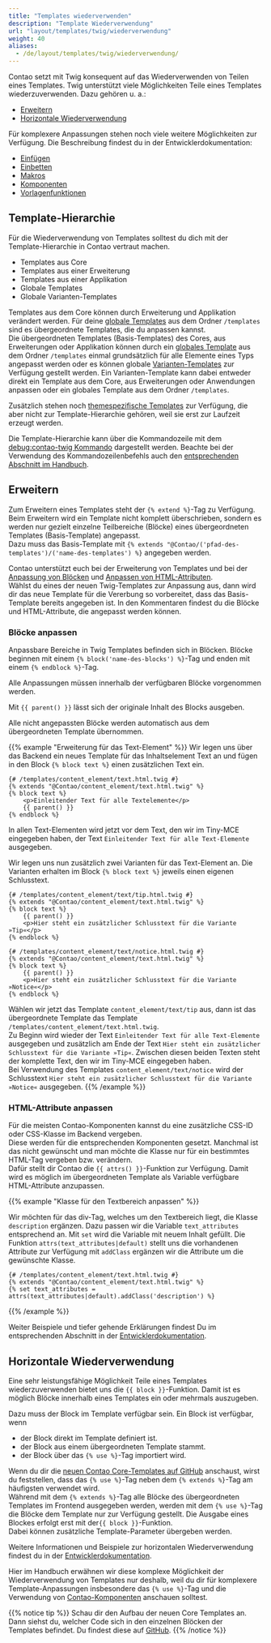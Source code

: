 ```yaml
---
title: "Templates wiederverwenden"
description: "Template Wiederverwendung"
url: "layout/templates/twig/wiederverwendung"
weight: 40
aliases:
  - /de/layout/templates/twig/wiederverwendung/
---
```


Contao setzt mit Twig konsequent auf das Wiederverwenden von Teilen eines Templates. Twig unterstützt viele
Möglichkeiten Teile eines Templates wiederzuverwenden. Dazu gehören u. a.:

* [Erweitern](#erweitern)
* [Horizontale Wiederverwendung](#horizontale-wiederverwendung)

Für komplexere Anpassungen stehen noch viele weitere Möglichkeiten zur Verfügung. Die Beschreibung findest du in der
Entwicklerdokumentation:

* [Einfügen](https://docs.contao.org/dev/framework/templates/creating-templates/#includes)
* [Einbetten](https://docs.contao.org/dev/framework/templates/creating-templates/#embeds)
* [Makros](https://docs.contao.org/dev/framework/templates/creating-templates/#macros)
* [Komponenten](https://docs.contao.org/dev/framework/templates/creating-templates/#contao-components)
* [Vorlagenfunktionen](https://docs.contao.org/dev/framework/templates/creating-templates/#template-features)


## Template-Hierarchie

Für die Wiederverwendung von Templates solltest du dich mit der Template-Hierarchie in Contao vertraut
machen.

* Templates aus Core
* Templates aus einer Erweiterung
* Templates aus einer Applikation
* Globale Templates
* Globale Varianten-Templates

Templates aus dem Core können durch Erweiterung und Applikation verändert werden. Für
deine [globale Templates](../verwaltung/#globale-templates) aus dem Ordner `/templates` sind es übergeordnete
Templates, die du anpassen kannst.  
Die übergeordneten Templates (Basis-Templates) des Cores, aus Erweiterungen oder Applikation können durch ein
[globales Template](../verwaltung/#globale-templates) aus dem Ordner `/templates` einmal grundsätzlich für alle Elemente
eines Typs angepasst werden oder es können globale [Varianten-Templates](../verwaltung/#globale-varianten-templates) zur
Verfügung gestellt
werden. Ein Varianten-Template kann dabei entweder direkt ein Template
aus dem Core, aus Erweiterungen oder Anwendungen anpassen oder ein globales Template aus dem Ordner `/templates`.

Zusätzlich stehen noch [themespezifische Templates](../verwaltung/#themespezifische-templates) zur Verfügung, die aber
nicht zur Template-Hierarchie gehören, weil sie erst zur Laufzeit erzeugt werden.

Die Template-Hierarchie kann über die Kommandozeile mit
dem [debug:contao-twig Kommando](https://docs.contao.org/dev/framework/templates/debugging/#debug-contao-twig-command)
dargestellt werden.
Beachte bei der Verwendung des Kommandozeilenbefehls auch den [entsprechenden Abschnitt im Handbuch](/de//cli).


## Erweitern

Zum Erweitern eines Templates steht der `{% extend %}`-Tag zu Verfügung.   
Beim Erweitern wird ein Template nicht komplett überschrieben, sondern es werden nur gezielt einzelne Teilbereiche 
(Blöcke) eines übergeordneten Templates (Basis-Template) angepasst.  
Dazu muss das Basis-Template mit `{% extends "@Contao/('pfad-des-templates')/('name-des-templates') %}`
angegeben werden.

Contao unterstützt euch bei der Erweiterung von Templates und bei der [Anpassung von Blöcken](#blöcke-anpassen) und
[Anpassen von HTML-Attributen](#html-attribute-anpassen).  
Wählst du eines der neuen Twig-Templates zur Anpassung aus, dann wird dir das neue Template für die Vererbung so
vorbereitet, dass das Basis-Template bereits angegeben ist. In den Kommentaren findest du die Blöcke und
HTML-Attribute, die angepasst werden können.


### Blöcke anpassen

Anpassbare Bereiche in Twig Templates befinden sich in Blöcken. Blöcke beginnen mit einem  `{% block('name-des-blocks')
%}`-Tag und enden mit einem `{% endblock %}`-Tag.

Alle Anpassungen müssen innerhalb der verfügbaren Blöcke vorgenommen werden.

Mit `{{ parent() }}` lässt sich der originale Inhalt des Blocks ausgeben.

Alle nicht angepassten Blöcke werden automatisch aus dem übergeordneten Template übernommen.

{{% example "Erweiterung für das Text-Element" %}}
Wir legen uns über das Backend ein neues Template für das Inhaltselement Text an und fügen in den Block `{% block text
%}` einen zusätzlichen Text ein.

```twig
{# /templates/content_element/text.html.twig #}
{% extends "@Contao/content_element/text.html.twig" %}
{% block text %}
    <p>Einleitender Text für alle Textelemente</p>
    {{ parent() }}
{% endblock %}
```

In allen Text-Elementen wird jetzt vor dem Text, den wir im Tiny-MCE eingegeben haben, der Text `Einleitender Text
für alle Text-Elemente` ausgegeben.

Wir legen uns nun zusätzlich zwei Varianten für das Text-Element an. Die Varianten erhalten im Block `{% block text %}`
jeweils einen eigenen Schlusstext.

```twig
{# /templates/content_element/text/tip.html.twig #}
{% extends "@Contao/content_element/text.html.twig" %}
{% block text %}
    {{ parent() }}
    <p>Hier steht ein zusätzlicher Schlusstext für die Variante »Tip«</p>
{% endblock %}
```

```twig
{# /templates/content_element/text/notice.html.twig #}
{% extends "@Contao/content_element/text.html.twig" %}
{% block text %}
    {{ parent() }}
    <p>Hier steht ein zusätzlicher Schlusstext für die Variante »Notice«</p>
{% endblock %}
```

Wählen wir jetzt das Template `content_element/text/tip` aus, dann ist das übergeordnete Template das Template  
`/templates/content_element/text.html.twig`.   
Zu Beginn wird wieder der Text `Einleitender Text für alle Text-Elemente` ausgegeben und zusätzlich am Ende der
Text `Hier steht ein zusätzlicher Schlusstext für die Variante »Tip«`. Zwischen diesen beiden Texten steht der komplette
Text, den wir im Tiny-MCE eingegeben haben.  
Bei Verwendung des Templates `content_element/text/notice` wird der Schlusstext `Hier steht ein zusätzlicher
Schlusstext für die Variante »Notice«` ausgegeben.
{{% /example %}}


### HTML-Attribute anpassen

Für die meisten Contao-Komponenten kannst du eine zusätzliche CSS-ID oder CSS-Klasse im Backend vergeben.  
Diese werden für die entsprechenden Komponenten gesetzt. Manchmal ist das nicht gewünscht und man möchte die Klasse
nur für ein bestimmtes HTML-Tag vergeben bzw. verändern.  
Dafür stellt dir Contao die `{{ attrs() }}`-Funktion zur Verfügung. Damit wird es möglich im übergeordneten Template
als Variable verfügbare HTML-Attribute anzupassen.

{{% example "Klasse für den Textbereich anpassen" %}}

Wir möchten für das div-Tag, welches um den Textbereich liegt, die Klasse `description` ergänzen. Dazu passen wir die
Variable `text_attributes` entsprechend an. Mit `set` wird die Variable mit neuem Inhalt gefüllt. Die
Funktion `attrs(text_attributes|default)`
stellt uns die vorhandenen Attribute zur Verfügung mit `addClass` ergänzen wir die Attribute um die gewünschte Klasse.

```twig
{# /templates/content_element/text.html.twig #}
{% extends "@Contao/content_element/text.html.twig" %}
{% set text_attributes = attrs(text_attributes|default).addClass('description') %}
```
{{% /example %}}

Weiter Beispiele und tiefer gehende Erklärungen findest Du im entsprechenden Abschnitt in
der [Entwicklerdokumentation](https://docs.contao.org/dev/framework/templates/creating-templates/#html-attributes).


## Horizontale Wiederverwendung

Eine sehr leistungsfähige Möglichkeit Teile eines Templates wiederzuverwenden bietet uns die  `{{ block }}`-Funktion.
Damit ist es möglich Blöcke innerhalb eines Templates ein oder mehrmals auszugeben.

Dazu muss der Block im Template verfügbar sein. Ein Block ist verfügbar, wenn

* der Block direkt im Template definiert ist.
* der Block aus einem übergeordneten Template stammt.
* der Block über das `{% use %}`-Tag importiert wird.

Wenn du dir
die [neuen Contao Core-Templates auf GitHub](https://github.com/contao/contao/tree/5.x/core-bundle/contao/templates/_new)
anschaust, wirst du feststellen, dass das `{% use %}`-Tag neben dem `{% extends %}`-Tag am häufigsten verwendet wird.  
Während mit dem `{% extends %}`-Tag alle Blöcke des übergeordneten Templates im Frontend ausgegeben werden, werden mit
dem `{% use %}`-Tag die Blöcke dem Template nur zur Verfügung gestellt. Die Ausgabe eines Blockes erfolgt erst mit
der`{{ block }}`-Funktion.   
Dabei können zusätzliche Template-Parameter übergeben werden.

Weitere Informationen und Beispiele zur horizontalen Wiederverwendung findest du in der
[Entwicklerdokumentation](https://docs.contao.org/dev/framework/templates/creating-templates/#horizontal-reuse).

Hier im Handbuch erwähnen wir diese komplexe Möglichkeit der Wiederverwendung von Templates nur deshalb, weil du dir
für komplexere Template-Anpassungen insbesondere das `{% use %}`-Tag und die Verwendung
von [Contao-Komponenten](https://docs.contao.org/dev/framework/templates/creating-templates/#contao-components)
anschauen solltest.

{{% notice tip %}}
Schau dir den Aufbau der neuen Core Templates an. Dann siehst du, welcher Code sich in den einzelnen Blöcken der  
Templates befindet. Du findest diese auf [GitHub](https://github.com/contao/contao/tree/5.x/core-bundle/contao/templates/_new).
{{% /notice %}}